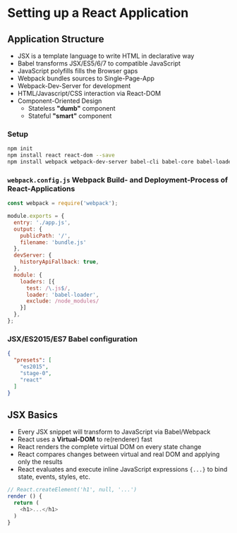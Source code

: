 # Setting up a React Application

## Application Structure

* JSX is a template language to write HTML in declarative way
* Babel transforms JSX/ES5/6/7 to compatible JavaScript
* JavaScript polyfills fills the Browser gaps
* Webpack bundles sources to Single-Page-App
* Webpack-Dev-Server for development
* HTML/Javascript/CSS interaction via React-DOM
* Component-Oriented Design
  * Stateless __"dumb"__ component
  * Stateful __"smart"__ component

### Setup

```bash
npm init
npm install react react-dom --save
npm install webpack webpack-dev-server babel-cli babel-core babel-loader babel-polyfill babel-preset-es2015 babel-preset-react babel-preset-stage-0 html-webpack-plugin css-loader style-loader --save-dev
```

### `webpack.config.js` Webpack Build- and Deployment-Process of React-Applications

```javascript
const webpack = require('webpack');

module.exports = {
  entry: './app.js',
  output: {
    publicPath: '/',
    filename: 'bundle.js'
  },
  devServer: {
    historyApiFallback: true,
  },
  module: {
    loaders: [{
      test: /\.js$/,
      loader: 'babel-loader',
      exclude: /node_modules/
    }]
  },
};
```

### JSX/ES2015/ES7 Babel configuration

```json
{
  "presets": [
    "es2015",
    "stage-0",
    "react"
  ]
}
```

## JSX Basics

* Every JSX snippet will transform to JavaScript via Babel/Webpack
* React uses a __Virtual-DOM__ to re(renderer) fast
* React renders the complete virtual DOM on every state change
* React compares changes between virtual and real DOM and applying only the results
* React evaluates and execute inline JavaScript expressions `{...}` to bind state, events, styles, etc.

```javascript
// React.createElement('h1', null, '...')
render () {
  return (
    <h1>...</h1>
  )
}
```

